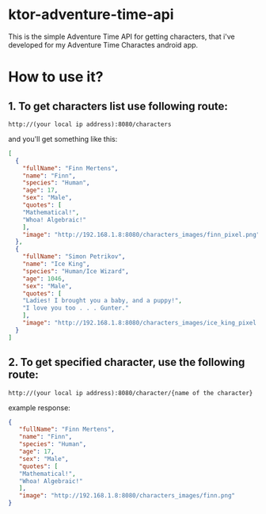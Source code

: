 # ktor-adventure-time-api
This is the simple Adventure Time API for getting characters, that i've developed for my Adventure Time Charactes android app.

# How to use it?

## 1. To get characters list use following route:  
`http://(your local ip address):8080/characters`

and you'll get something like this:  
```json
[
  {
    "fullName": "Finn Mertens",
    "name": "Finn",
    "species": "Human",
    "age": 17,
    "sex": "Male",
    "quotes": [
    "Mathematical!",
    "Whoa! Algebraic!"
    ],
    "image": "http://192.168.1.8:8080/characters_images/finn_pixel.png"
  },
  {
    "fullName": "Simon Petrikov",
    "name": "Ice King",
    "species": "Human/Ice Wizard",
    "age": 1046,
    "sex": "Male",
    "quotes": [
    "Ladies! I brought you a baby, and a puppy!",
    "I love you too . . . Gunter."
    ],
    "image": "http://192.168.1.8:8080/characters_images/ice_king_pixel.png"
  }
]
```

## 2. To get specified character, use the following route:
`http://(your local ip address):8080/character/{name of the character}`

example response:  

```json
{
   "fullName": "Finn Mertens",
   "name": "Finn",
   "species": "Human",
   "age": 17,
   "sex": "Male",
   "quotes": [
   "Mathematical!",
   "Whoa! Algebraic!"
   ],
   "image": "http://192.168.1.8:8080/characters_images/finn.png"
}
```

